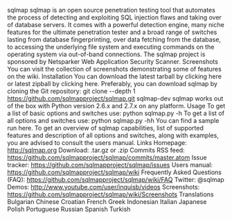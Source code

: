 sqlmap sqlmap is an open source penetration testing tool that automates the process of detecting and exploiting SQL injection flaws and taking over of database servers. It comes with a powerful detection engine, many niche features for the ultimate penetration tester and a broad range of switches lasting from database fingerprinting, over data fetching from the database, to accessing the underlying file system and executing commands on the operating system via out-of-band connections. The sqlmap project is sponsored by Netsparker Web Application Security Scanner. Screenshots You can visit the collection of screenshots demonstrating some of features on the wiki. Installation You can download the latest tarball by clicking here or latest zipball by clicking here. Preferably, you can download sqlmap by cloning the Git repository: git clone --depth 1 https://github.com/sqlmapproject/sqlmap.git sqlmap-dev sqlmap works out of the box with Python version 2.6.x and 2.7.x on any platform. Usage To get a list of basic options and switches use: python sqlmap.py -h To get a list of all options and switches use: python sqlmap.py -hh You can find a sample run here. To get an overview of sqlmap capabilities, list of supported features and description of all options and switches, along with examples, you are advised to consult the users manual. Links Homepage: http://sqlmap.org Download: .tar.gz or .zip Commits RSS feed: https://github.com/sqlmapproject/sqlmap/commits/master.atom Issue tracker: https://github.com/sqlmapproject/sqlmap/issues Users manual: https://github.com/sqlmapproject/sqlmap/wiki Frequently Asked Questions (FAQ): https://github.com/sqlmapproject/sqlmap/wiki/FAQ Twitter: @sqlmap Demos: http://www.youtube.com/user/inquisb/videos Screenshots: https://github.com/sqlmapproject/sqlmap/wiki/Screenshots Translations Bulgarian Chinese Croatian French Greek Indonesian Italian Japanese Polish Portuguese Russian Spanish Turkish